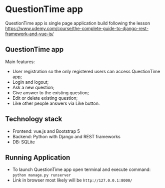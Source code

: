 # QuestionTime app

QuestionTime app is single page application build following the lesson 
https://www.udemy.com/course/the-complete-guide-to-django-rest-framework-and-vue-js/

## QuestionTime app
Main features:
- User registration so the only registered users can access QuestionTime app;
- Login and logout;
- Ask a new question;
- Give answer to the existing question;
- Edit or delete existing question;
- Like other people answers via Like button.

## Technology stack
- Frontend: vue.js and Bootstrap 5
- Backend: Python with Django and REST frameworks
- DB: SQLite

## Running Application

- To launch QuestionTime app open terminal and execute command: `python manage.py runserver`
- Link in browser most likely will be `http://127.0.0.1:8000/`
